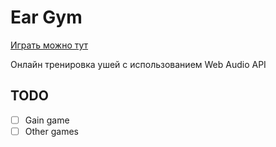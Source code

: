 # Ear Gym

[Играть можно тут](https://vasiliy0.gitlab.io/ear-gym)

Онлайн тренировка ушей с использованием Web Audio API

## TODO
- [ ] Gain game
- [ ] Other games